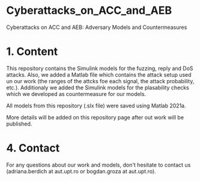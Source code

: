 # Cyberattacks_on_ACC_and_AEB
Cyberattacks on ACC and AEB: Adversary Models and Countermeasures

# 1. Content
This repository contains the Simulink models for the fuzzing, reply and DoS attacks. 
Also, we added a Matlab file which contains the attack setup used un our work (the ranges of the attcks foe each signal, the attack probability, etc.).
Additionaly we added the Simulink models for the plasability checks which we developed as countermeasure for our models. 

All models from this repository (.slx file) were saved using Matlab 2021a.

More details will be added on this repository page after out work will be published. 

# 4. Contact
For any questions about our work and models, don't hesitate to contact us (adriana.berdich at aut.upt.ro or bogdan.groza at aut.upt.ro).
